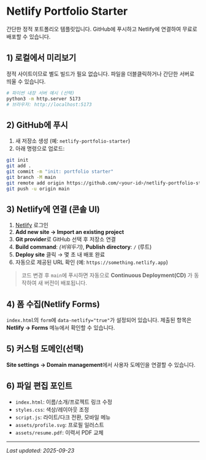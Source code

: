 # Netlify Portfolio Starter

간단한 정적 포트폴리오 템플릿입니다. GitHub에 푸시하고 Netlify에 연결하여 무료로 배포할 수 있습니다.

## 1) 로컬에서 미리보기
정적 사이트이므로 별도 빌드가 필요 없습니다. 파일을 더블클릭하거나 간단한 서버로 띄울 수 있습니다.

```bash
# 파이썬 내장 서버 예시 (선택)
python3 -m http.server 5173
# 브라우저: http://localhost:5173
```

## 2) GitHub에 푸시
1. 새 저장소 생성 (예: `netlify-portfolio-starter`)
2. 아래 명령으로 업로드:
```bash
git init
git add .
git commit -m "init: portfolio starter"
git branch -M main
git remote add origin https://github.com/<your-id>/netlify-portfolio-starter.git
git push -u origin main
```

## 3) Netlify에 연결 (콘솔 UI)
1. [Netlify](https://app.netlify.com) 로그인
2. **Add new site → Import an existing project**
3. **Git provider**로 GitHub 선택 후 저장소 연결
4. **Build command**: *(비워두기)*, **Publish directory**: `/` (루트)
5. **Deploy site** 클릭 → 몇 초 내 배포 완료
6. 자동으로 제공된 URL 확인 (예: `https://something.netlify.app`)

> 코드 변경 후 `main`에 푸시하면 자동으로 **Continuous Deployment(CD)** 가 동작하여 새 버전이 배포됩니다.

## 4) 폼 수집(Netlify Forms)
`index.html`의 `form`에 `data-netlify="true"`가 설정되어 있습니다. 제출된 항목은 **Netlify → Forms** 메뉴에서 확인할 수 있습니다.

## 5) 커스텀 도메인(선택)
**Site settings → Domain management**에서 사용자 도메인을 연결할 수 있습니다.

## 6) 파일 편집 포인트
- `index.html`: 이름/소개/프로젝트 링크 수정
- `styles.css`: 색상/레이아웃 조정
- `script.js`: 라이트/다크 전환, 모바일 메뉴
- `assets/profile.svg`: 프로필 일러스트
- `assets/resume.pdf`: 이력서 PDF 교체

---

_Last updated: 2025-09-23_
